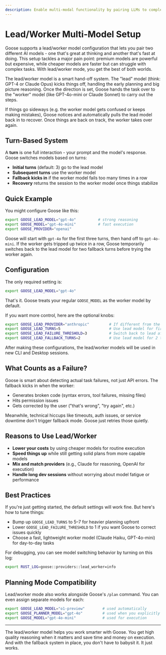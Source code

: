 ```yaml
---
description: Enable multi-modal functionality by pairing LLMs to complete your tasks
---
```


# Lead/Worker Multi-Model Setup

Goose supports a lead/worker model configuration that lets you pair two different AI models - one that's great at thinking and another that's fast at doing. This setup tackles a major pain point: premium models are powerful but expensive, while cheaper models are faster but can struggle with complex tasks. With lead/worker mode, you get the best of both worlds.

The lead/worker model is a smart hand-off system. The "lead" model (think: GPT-4 or Claude Opus) kicks things off, handling the early planning and big picture reasoning. Once the direction is set, Goose hands the task over to the "worker" model (like GPT-4o-mini or Claude Sonnet) to carry out the steps.

If things go sideways (e.g. the worker model gets confused or keeps making mistakes), Goose notices and automatically pulls the lead model back in to recover. Once things are back on track, the worker takes over again.

## Turn-Based System

A **turn** is one full interaction - your prompt and the model's response. Goose switches models based on turns:

- **Initial turns** (default: 3) go to the lead model
- **Subsequent turns** use the worker model
- **Fallback kicks in** if the worker model fails too many times in a row
- **Recovery** returns the session to the worker model once things stabilize


## Quick Example

You might configure Goose like this:

```bash
export GOOSE_LEAD_MODEL="gpt-4o"          # strong reasoning
export GOOSE_MODEL="gpt-4o-mini"          # fast execution
export GOOSE_PROVIDER="openai"
```

Goose will start with `gpt-4o` for the first three turns, then hand off to `gpt-4o-mini`. If the worker gets tripped up twice in a row, Goose temporarily switches back to the lead model for two fallback turns before trying the worker again.

## Configuration

The only required setting is:

```bash
export GOOSE_LEAD_MODEL="gpt-4o"
```

That's it. Goose treats your regular `GOOSE_MODEL` as the worker model by default.

If you want more control, here are the optional knobs:

```bash
export GOOSE_LEAD_PROVIDER="anthropic"         # If different from the main provider
export GOOSE_LEAD_TURNS=5                      # Use lead model for first 5 turns
export GOOSE_LEAD_FAILURE_THRESHOLD=3          # Switch back to lead after 3 failures
export GOOSE_LEAD_FALLBACK_TURNS=2             # Use lead model for 2 turns before retrying worker
```

After making these configurations, the lead/worker models will be used in new CLI and Desktop sessions.

## What Counts as a Failure?

Goose is smart about detecting actual task failures, not just API errors. The fallback kicks in when the worker:

- Generates broken code (syntax errors, tool failures, missing files)
- Hits permission issues
- Gets corrected by the user ("that's wrong", "try again", etc.)

Meanwhile, technical hiccups like timeouts, auth issues, or service downtime don't trigger fallback mode. Goose just retries those quietly.

## Reasons to Use Lead/Worker

- **Lower your costs** by using cheaper models for routine execution
- **Speed things up** while still getting solid plans from more capable models
- **Mix and match providers** (e.g., Claude for reasoning, OpenAI for execution)
- **Handle long dev sessions** without worrying about model fatigue or performance

## Best Practices

If you're just getting started, the default settings will work fine. But here's how to tune things:

- Bump up `GOOSE_LEAD_TURNS` to 5–7 for heavier planning upfront
- Lower `GOOSE_LEAD_FAILURE_THRESHOLD` to 1 if you want Goose to correct issues quickly
- Choose a fast, lightweight worker model (Claude Haiku, GPT-4o-mini) for day-to-day tasks

For debugging, you can see model switching behavior by turning on this log:

```bash
export RUST_LOG=goose::providers::lead_worker=info
```

## Planning Mode Compatibility

Lead/worker mode also works alongside Goose's `/plan` command. You can even assign separate models for each:

```bash
export GOOSE_LEAD_MODEL="o1-preview"        # used automatically
export GOOSE_PLANNER_MODEL="gpt-4o"         # used when you explicitly call /plan
export GOOSE_MODEL="gpt-4o-mini"            # used for execution
```

---

The lead/worker model helps you work smarter with Goose. You get high quality reasoning when it matters and save time and money on execution. And with the fallback system in place, you don't have to babysit it. It just works.